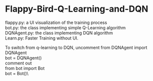 # Flappy-Bird-Q-Learning-and-DQN

flappy.py: a UI visualization of the training process\
bot.py: the class implementing simple Q-Learning algorithm\
DQNAgent.py: the class implementing DQN algorithm\
Learn.py: Faster Training without UI.

To switch from q-learning to DQN, uncomment
from DQNAgent import DQNAgent\
bot = DQNAgent()\
comment out\
from bot import Bot\
bot = Bot()\
